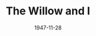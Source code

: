 ---
title: The Willow and I
date: 1947-11-28
closing_date: 1947-12-05
layout: productions
playbill:
Theatre: Theatre Jacksonville
Venue: Little Theatre
cast:
- Bailey: George Buchanan, Jr.
- Bessie Sutro: Grace E. Miles
- Dr. Oliver: V.A. Norman
- Dr. Trubee: Sven Koller
- Duke Todd: Freddie Milton
- Mabel: Maxine Browning
- Mara Sutro: Marion Albinson Conner
- Millie Sutro: Jewett Ashley
- Robin & Kirkland Todd: James S. Wigg
- Theodore Sutro: Major J. Reiser
- Tinny: Julia C. Tyler
crew:
- Assistant Stage Manager: Florence Wigg
- Curtain: George Buchanan, Sr.
- Director: L. Bramer Carlson
- Lighting controls:
  - Mickey Mills
  - Su Hawkins
- Make-up:
  - Beverly Adams
  - Elmo Lehman
  - Elsie Foreman
  - Milton Rehberg
- Portrait of Mrs. Conner: Jay Harder
- Properties:
  - Anne Anderson
  - Carole Henning
  - Irma Leipold
  - June Stoy
  - Pat Ray
  - Peggy Pate
  - Ruth Buell
  - Suzanne Kahr
  - Velma Henning
- Properties Chairman: Elsie Foreman
- Scene painting and construction:
  - Bob Booker
  - C. Eugene Sayre
  - Carole Henning
  - Harriet Warner
  - Nina Branch
  - Pat Wilson
  - Suzanne Kahr
  - Vonnie Patton
- Set and Lighting Design: Duke LeBrun
- Sound Effects:
  - John Leipold
  - Walker Anderson
- Stage Manager: Nina Branch
- Wardrobe:
  - Jean Edwards
  - Madge Knab
  - Mary Davis
  - Pearl Lewis
  - Vesta Leslie
  - Vonnie Patton
- Wardrobe Chairman: Janelle Gilmer
orchestra:
---